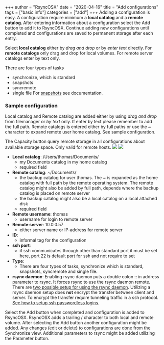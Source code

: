 +++
author = "RsyncOSX"
date = "2020-04-16"
title =  "Add configurations"
tags = ["basic info"]
categories = ["add"]
+++
Adding a configuration is easy. A configuration require minimum a **local catalog** and a **remote catalog**. After entering information about a configuration select the Add button to add it to RsyncOSX. Continue adding new configurations until completed and configurations are saved to permanent storage after each entry.

Select **local catalog** either by *drag and drop* or by *enter text* directly. For **remote catalogs** only drag and drop for local volumes. For remote server catalogs enter by text only.

There are four types of tasks
- synchronize, which is standard
- snapshots
- syncremote
- single file
For [snapshots](/post/snapshots/) see documentation.

### Sample configuration

Local catalog and Remote catalog are added either by using *drag and drop* from filemanager or *by text* only. If enter by text please remember to add the full path. Remote catalogs is entered either by full paths or use the ~ character to expand remote user home catalog. See sample configuration.

The Capacity button query remote storage in all configurations about available storage space. Only valid for remote hosts.
![](/images/RsyncOSX/master/add/add.png)
![](/images/RsyncOSX/master/add/add2.png)
- **Local catalog**: /Users/thomas/Documents/
  - my Documents catalog in my home catalog
  - required field
- **Remote catalog**: ~/Documents/
  - the backup catalog for user thomas. The ~ is expanded as the home catalog with full path by the remote operating system. The remote catalog might also be added by full path, depends where the backup catalog is placed on remote server
  - the backup catalog might also be a local catalog on a local attached disk
  - required field
- **Remote username**: thomas
  - username for login to remote server
- **Remote server**: 10.0.0.57
  - either server name or IP-address for remote server
- **ID**:
    - informal tag for the configuration
- **ssh port**:
  - if ssh communicates through other than standard port it must be set here, port 22 is default port for ssh and not require to set
- **Type**:
    - There are four types of tasks, synchronize which is standard, snapshots, syncremote and single file.
- **rsync daemon**:
    Enabling rsync daemon puts a double colon :: in address parameter to rsync. It forces rsync to use the rsync daemon remote. There are [two possible setup for using the rsync daemon](/post/rsyncdaemon/). Utilizing a rsync daemon setup does **not** encrypt the transfer between client and server. To encrypt the transfer require tunneling traffic in a ssh protocol. [See how to setup ssh passwordless logins](/post/remotelogins/).

Select the Add button when completed and configuration is added to RsyncOSX. RsyncOSX adds a trailing / character to both local and remote volume. After selecting the Add button another configuration might be added. Any changes (edit or delete) to configurations are done from the Synchronize view. Additional parameters to rsync might be added utilizing the Parameter button.
